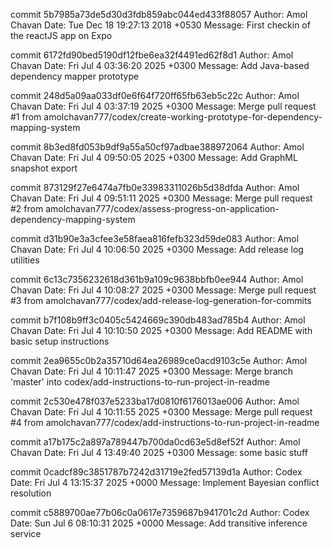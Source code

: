 commit 5b7985a73de5d30d3fdb859abc044ed433f88057
Author: Amol Chavan
Date:   Tue Dec 18 19:27:13 2018 +0530
Message: First checkin of the reactJS app on Expo

commit 6172fd90bed5190df12fbe6ea32f4491ed62f8d1
Author: Amol Chavan
Date:   Fri Jul 4 03:36:20 2025 +0300
Message: Add Java-based dependency mapper prototype

commit 248d5a09aa033df0e6f64f720ff65fb63eb5c22c
Author: Amol Chavan
Date:   Fri Jul 4 03:37:19 2025 +0300
Message: Merge pull request #1 from amolchavan777/codex/create-working-prototype-for-dependency-mapping-system

commit 8b3ed8fd053b9df9a55a50cf97adbae388972064
Author: Amol Chavan
Date:   Fri Jul 4 09:50:05 2025 +0300
Message: Add GraphML snapshot export

commit 873129f27e6474a7fb0e33983311026b5d38dfda
Author: Amol Chavan
Date:   Fri Jul 4 09:51:11 2025 +0300
Message: Merge pull request #2 from amolchavan777/codex/assess-progress-on-application-dependency-mapping-system

commit d31b90e3a3cfee3e58faea816fefb323d59de083
Author: Amol Chavan
Date:   Fri Jul 4 10:06:50 2025 +0300
Message: Add release log utilities

commit 6c13c7356232618d361b9a109c9638bbfb0ee944
Author: Amol Chavan
Date:   Fri Jul 4 10:08:27 2025 +0300
Message: Merge pull request #3 from amolchavan777/codex/add-release-log-generation-for-commits

commit b7f108b9ff3c0405c5424669c390db483ad785b4
Author: Amol Chavan
Date:   Fri Jul 4 10:10:50 2025 +0300
Message: Add README with basic setup instructions

commit 2ea9655c0b2a35710d64ea26989ce0acd9103c5e
Author: Amol Chavan
Date:   Fri Jul 4 10:11:47 2025 +0300
Message: Merge branch 'master' into codex/add-instructions-to-run-project-in-readme

commit 2c530e478f037e5233ba17d0810f6176013ae006
Author: Amol Chavan
Date:   Fri Jul 4 10:11:55 2025 +0300
Message: Merge pull request #4 from amolchavan777/codex/add-instructions-to-run-project-in-readme

commit a17b175c2a897a789447b700da0cd63e5d8ef52f
Author: Amol Chavan
Date:   Fri Jul 4 13:49:40 2025 +0300
Message: some basic stuff

commit 0cadcf89c3851787b7242d31719e2fed57139d1a
Author: Codex
Date:   Fri Jul 4 13:15:37 2025 +0000
Message: Implement Bayesian conflict resolution


commit c5889700ae77b06c0a0617e7359687b941701c2d
Author: Codex
Date:   Sun Jul 6 08:10:31 2025 +0000
Message: Add transitive inference service
